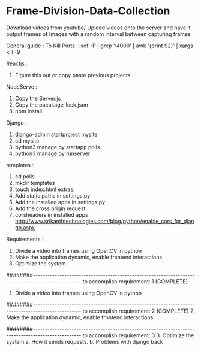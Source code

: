 # Frame-Division-Data-Collection
Download videos from youtube/ Upload videos onto the server and have it output frames of Images with a random interval between capturing frames


General guide :
To Kill Ports  :
lsof -P | grep ':4000' | awk '{print $2}' | xargs kill -9

Reactjs :
1. Figure this out or copy paste previous projects

NodeServe :
1. Copy the Server.js
2. Copy the pacakage-lock.json
3. npm install <necessary packages>

Django :
1. django-admin startproject mysite
2. cd mysite
3. python3 manage.py startapp polls
4. python3 manage.py runserver

templates :
1. cd polls
2. mkdir templates
3. touch index.html
extras:
1. Add static paths in settings.py
2. Add the installed apps in settings.py
3. Add the cross origin request
4. corsheaders in installed apps
http://www.srikanthtechnologies.com/blog/python/enable_cors_for_django.aspx

Requirements :
1. Divide a video into frames using OpenCV in python
2. Make the application dynamic, enable frontend interactions
3. Optimize the system

########--------------------------------------------------------------------------------------------------
to accomplish requirement: 1 (COMPLETE)
1. Divide a video into frames using OpenCV in python

########--------------------------------------------------------------------------------------------------
to accomplish requirement: 2 (COMPLETE)
2. Make the application dynamic, enable frontend interactions

########--------------------------------------------------------------------------------------------------
to accomplish requirement: 3
3. Optimize the system
  a. How it sends requests.
  b. Problems with django back
